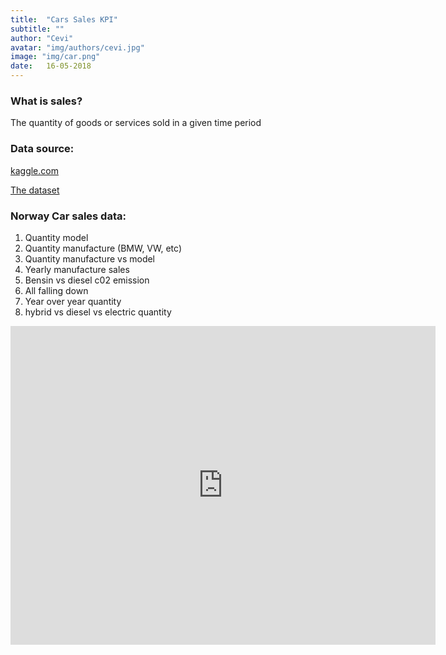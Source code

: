 ```yaml
---
title:  "Cars Sales KPI"
subtitle: ""
author: "Cevi"
avatar: "img/authors/cevi.jpg"
image: "img/car.png"
date:   16-05-2018
---
```


### What is sales?
The quantity of goods or services sold in a given time period


### Data source:
[kaggle.com](https://www.kaggle.com/)

[The dataset](https://www.kaggle.com/dmi3kno/newcarsalesnorway)

### Norway Car sales data:
1. Quantity model
2. Quantity manufacture (BMW, VW, etc)
3. Quantity manufacture vs model
4. Yearly manufacture sales
5. Bensin vs diesel c02 emission
6. All falling down
7. Year over year quantity
8. hybrid vs diesel vs electric quantity

<iframe width="680" height="510" src="https://app.powerbi.com/view?r=eyJrIjoiMDY2NTdjMzUtYjA5MC00MmEyLWEzMDQtOTdkOTlmMTNiZjQ1IiwidCI6IjU3NTMyN2Q0LTBmNGMtNGI5ZS1hNzE4LWQwOTViMWMyMzdiNSIsImMiOjh9" frameborder="0" allowFullScreen="true"></iframe>

